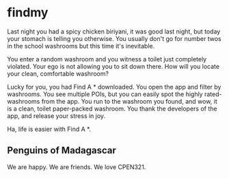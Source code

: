 # findmy
Last night you had a spicy chicken biriyani, it was good last night, but today your stomach is telling you otherwise. You usually don't go for number twos in the school washrooms but this time it's inevitable. 

You enter a random washroom and you witness a toilet just completely violated. Your ego is not allowing you to sit down there. How will you locate your clean, comfortable washroom?

Lucky for you, you had Find A * downloaded. You open the app and filter by washrooms. You see multiple POIs, but you can easily spot the highly rated-washrooms from the app. You run to the washroom you found, and wow, it is a clean, toilet paper-packed washroom. You thank the developers of the app, and release your stress in joy. 

Ha, life is easier with Find A *.

## Penguins of Madagascar
We are happy. We are friends. We love CPEN321.
